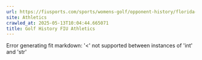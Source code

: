 ```yaml
---
url: https://fiusports.com/sports/womens-golf/opponent-history/florida-atlantic-university/4
site: Athletics
crawled_at: 2025-05-13T10:04:44.665071
title: Golf History FIU Athletics
---
```


Error generating fit markdown: '<' not supported between instances of 'int' and 'str'